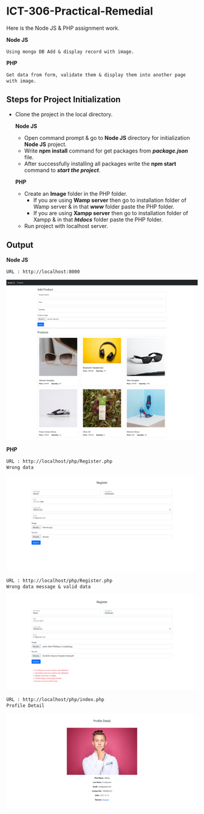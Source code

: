 # ICT-306-Practical-Remedial

Here is the Node JS & PHP assignment work.

**Node JS**

    Using mongo DB Add & display record with image.

**PHP**

    Get data from form, validate them & display them into another page with image.


## Steps for Project Initialization

* Clone the project in the local directory.

    **Node JS**
    * Open command prompt & go to **Node JS** directory for initialization **Node JS** project.
    * Write **npm install** command for get packages from ***package.json*** file.
    * After successfully installing all packages write the **npm start** command to ***start the project***.

    **PHP**
    * Create an **Image** folder in the PHP folder.
        * If you are using **Wamp server** then go to installation folder of Wamp server & in that ***www*** folder paste the PHP folder.
        * If you are using **Xampp server** then go to installation folder of Xampp & in that ***htdocs*** folder paste the PHP folder.
    * Run project with localhost server.

## Output

**Node JS**

    URL : http://localhost:8000
    
![Product](/Images/Node%20JS%20-%20Product.png)

**PHP**

    URL : http://localhost/php/Register.php
    Wrong data

![Register](/Images/PHP%20-%20Profile%20-%20Wrong%20Data.png)

    URL : http://localhost/php/Register.php
    Wrong data message & valid data

![Register](/Images/PHP%20-%20Profile%20-%20Valid%20Data.png)

    URL : http://localhost/php/index.php
    Profile Detail

![index](/Images/PHP%20-%20Profile%20-%20Detail.png)